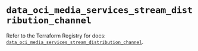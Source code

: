 # `data_oci_media_services_stream_distribution_channel`

Refer to the Terraform Registry for docs: [`data_oci_media_services_stream_distribution_channel`](https://registry.terraform.io/providers/hashicorp/oci/7.19.0/docs/data-sources/media_services_stream_distribution_channel).
